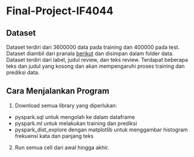 # Final-Project-IF4044

## Dataset
Dataset terdiri dari 3600000 data pada training dan 400000 pada test. Dataset diambil dari pranala [berikut](https://drive.google.com/drive/folders/0Bz8a_Dbh9Qhbfll6bVpmNUtUcFdjYmF2SEpmZUZUcVNiMUw1TWN6RDV3a0JHT3kxLVhVR2M) dan disimpan dalam folder data.  
Dataset terdiri dari label, judul review, dan teks review. Terdapat beberapa teks dan judul yang kosong dan akan mempengaruhi proses training dan prediksi data.  

## Cara Menjalankan Program
1. Download semua library yang diperlukan: 
- pyspark.sql untuk mengolah ke dalam dataframe  
- pyspark.ml untuk melakukan training dan prediksi 
- pyspark_dist_explore dengan matplotlib untuk menggambar histogram frekuensi kata dan panjang teks  
2. Run semua cell dari awal hingga akhir.  
